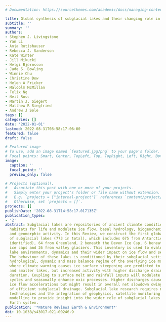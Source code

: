 ```yaml
---
# Documentation: https://sourcethemes.com/academic/docs/managing-content/

title: Global synthesis of subglacial lakes and their changing role in a warming climate
subtitle: ''
summary: ''
authors:
- Stephen J. Livingstone
- Yan Li
- Anja Rutishauser
- Rebecca J. Sanderson
- Kate Winter
- Jill Mikucki
- Helgi Björnsson
- Jade S. Bowling
- Winnie Chu
- Christine Dow
- Helen A Fricker
- Malcolm McMillan
- Felix Ng
- Neil Ross
- Martin J. Siegert
- Matthew R Siegfried
- Andrew J Sole
tags: []
categories: []
date: '2022-01-01'
lastmod: 2022-08-31T08:58:17-06:00
featured: false
draft: false

# Featured image
# To use, add an image named `featured.jpg/png` to your page's folder.
# Focal points: Smart, Center, TopLeft, Top, TopRight, Left, Right, BottomLeft, Bottom, BottomRight.
image:
  caption: ''
  focal_point: ''
  preview_only: false

# Projects (optional).
#   Associate this post with one or more of your projects.
#   Simply enter your project's folder or file name without extension.
#   E.g. `projects = ["internal-project"]` references `content/project/deep-learning/index.md`.
#   Otherwise, set `projects = []`.
projects: []
publishDate: '2022-08-31T14:58:17.017135Z'
publication_types:
- '2'
abstract: Subglacial lakes are repositories of ancient climate conditions, provide
  habitats for life and modulate ice flow, basal hydrology, biogeochemical fluxes
  and geomorphic activity. In this Review, we construct the first global inventory
  of subglacial lakes (773 in total), which includes 675 from Antarctica (59 newly
  identified), 64 from Greenland, 2 beneath the Devon Ice Cap, 6 beneath Iceland’s
  ice caps and 26 from valley glaciers. This inventory is used to evaluate subglacial
  lake environments, dynamics and their wider impact on ice flow and sediment transport.
  The behaviour of these lakes is conditioned by their subglacial setting and the
  hydrological, dynamic and mass balance regime of the overlying ice mass. Regions
  where climate warming causes ice surface steepening are predicted to have fewer
  and smaller lakes, but increased activity with higher discharge drainages of shorter
  duration. Coupling to surface melt and rainfall inputs will modulate fill–drain
  cycles and seasonally enhance oxic processes. Higher discharges cause large, transient
  ice flow accelerations but might result in overall net slowdown owing to the development
  of efficient subglacial drainage. Subglacial lake research requires new drilling
  technologies and the integration of geophysics, satellite monitoring and numerical
  modelling to provide insight into the wider role of subglacial lakes in the changing
  Earth system.
publication: '*Nature Reviews Earth & Environment*'
doi: 10.1038/s43017-021-00246-9
---
```

